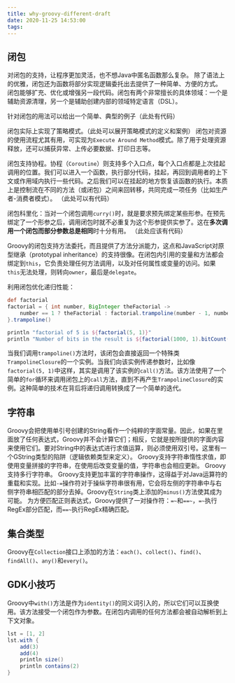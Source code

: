 ```yaml
---
title: why-groovy-different-draft
date: 2020-11-25 14:53:00
tags:
---
```

## 闭包
对闭包的支持，让程序更加灵活，也不想Java中匿名函数那么复杂。
除了语法上的优雅，闭包还为函数将部分实现逻辑委托出去提供了一种简单、方便的方式。
闭包能够扩充、优化或增强另一段代码。闭包有两个非常擅长的具体领域：一个是辅助资源清理，另一个是辅助创建内部的领域特定语言（DSL）。

针对闭包的用法可以给出一个简单、典型的例子（此处有代码）

闭包实际上实现了策略模式。（此处可以展开策略模式的定义和案例）
闭包对资源的使用流程尤其有用，可实现为`Execute Around Method`模式。除了用于处理资源释放，还可以捕获异常、上传必要数据、打印日志等。

闭包支持协程。协程（`Coroutine`）则支持多个入口点，每个入口点都是上次挂起调用的位置。我们可以进入一个函数，执行部分代码，挂起，再回到调用者的上下文或作用域内执行一些代码。之后我们可以在挂起的地方恢复该函数的执行。本质上是控制流在不同的方法（或闭包）之间来回转移，共同完成一项任务（比如生产者-消费者模式）。
（此处可以有代码）

闭包科里化：当对一个闭包调用`curry()`时，就是要求预先绑定某些形参。在预先绑定了一个形参之后，调用闭包时就不必重复为这个形参提供实参了。这在**多次调用一个闭包而部分参数总是相同**时十分有用。
（此处应该有代码）

Groovy的闭包支持方法委托，而且提供了方法分派能力，这点和JavaScript对原型继承（prototypal inheritance）的支持很像。在闭包内引用的变量和方法都会绑定到`this`，它负责处理任何方法调用，以及对任何属性或变量的访问。如果`this`无法处理，则转向`owner`，最后是`delegate`。

利用闭包优化递归性能：
```groovy
def factorial
factorial = { int number, BigInteger theFactorial ->
    number == 1 ? theFactorial : factorial.trampoline(number - 1, number * theFactorial)
}.trampoline()

println "factorial of 5 is ${factorial(5, 1)}"
println "Number of bits in the result is ${factorial(1000, 1).bitCount()}"
```
当我们调用`trampoline()`方法时，该闭包会直接返回一个特殊类`TrampolineClosure`的一个实例。当我们向该实例传递参数时，比如像`factorial(5, 1)`中这样，其实是调用了该实例的`call()`方法。该方法使用了一个简单的`for`循环来调用闭包上的`call`方法，直到不再产生`TrampolineClosure`的实例。这种简单的技术在背后将递归调用转换成了一个简单的迭代。

## 字符串
Groovy会把使用单引号创建的String看作一个纯粹的字面常量。因此，如果在里面放了任何表达式，Groovy并不会计算它们；相反，它就是按所提供的字面内容来使用它们。要对String中的表达式进行求值运算，则必须使用双引号。这里有一个GString类型的陷阱（逻辑依赖类型来定义）。
Groovy支持字符串惰性求值，即使用变量拼接的字符串，在使用后改变变量的值，字符串也会相应更新。
Groovy支持多行字符串。
Groovy支持更加丰富的字符串操作，这得益于对Java运算符的重载和实现。比如`-=`操作符对于操纵字符串很有用，它会将左侧的字符串中与右侧字符串相匹配的部分去掉。Groovy在`String`类上添加的`minus()`方法使其成为可能。
为方便匹配正则表达式，Groovy提供了一对操作符：`=~`和`==~`，`=~`执行RegEx部分匹配，而`==~`执行RegEx精确匹配。

## 集合类型
Groovy在`Collection`接口上添加的方法：`each()`、`collect()`、`find()`、`findAll()`、`any()`和`every()`。


## GDK小技巧
Groovy中`with()`方法是作为`identity()`的同义词引入的，所以它们可以互换使用。该方法接受一个闭包作为参数。在闭包内调用的任何方法都会被自动解析到上下文对象。
```groovy
lst = [1, 2]
lst.with {  
    add(3)  
    add(4)  
    println size()  
    println contains(2)
}
```